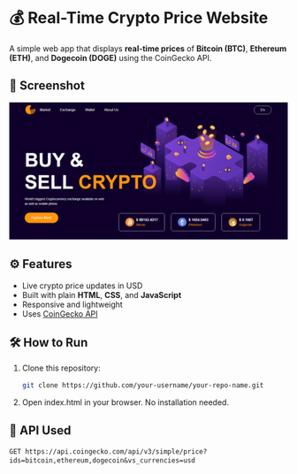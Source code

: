# 💰 Real-Time Crypto Price Website

A simple web app that displays **real-time prices** of **Bitcoin (BTC)**, **Ethereum (ETH)**, and **Dogecoin (DOGE)** using the CoinGecko API.

## 📸 Screenshot

![Website Preview](images/desktopview.png)  

## ⚙️ Features

- Live crypto price updates in USD
- Built with plain **HTML**, **CSS**, and **JavaScript**
- Responsive and lightweight
- Uses [CoinGecko API](https://www.coingecko.com/en/api)

## 🛠️ How to Run

1. Clone this repository:
   ```bash
   git clone https://github.com/your-username/your-repo-name.git

2. Open index.html in your browser. No installation needed.

## 📡 API Used
    GET https://api.coingecko.com/api/v3/simple/price?ids=bitcoin,ethereum,dogecoin&vs_currencies=usd

